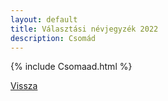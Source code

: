 ```yaml
---
layout: default
title: Választási névjegyzék 2022
description: Csomád
---
```


{% include Csomaad.html %}

[Vissza](./)